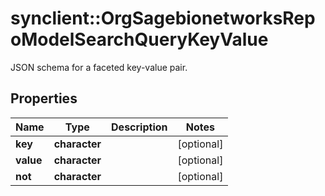 # synclient::OrgSagebionetworksRepoModelSearchQueryKeyValue

JSON schema for a faceted key-value pair.

## Properties
Name | Type | Description | Notes
------------ | ------------- | ------------- | -------------
**key** | **character** |  | [optional] 
**value** | **character** |  | [optional] 
**not** | **character** |  | [optional] 


